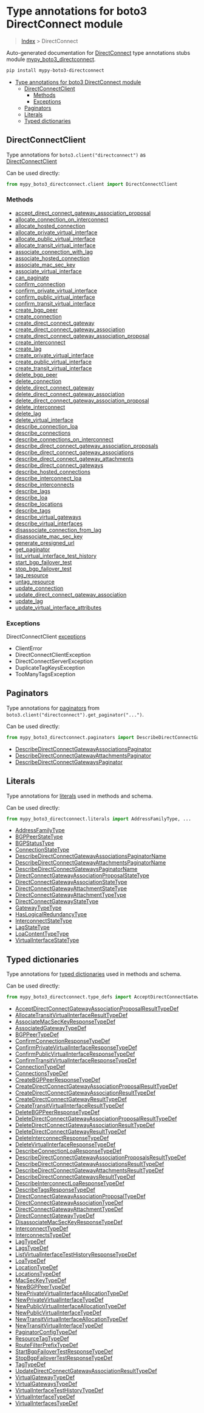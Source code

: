 # Type annotations for boto3 DirectConnect module

> [Index](..) > DirectConnect

Auto-generated documentation for
[DirectConnect](https://boto3.amazonaws.com/v1/documentation/api/1.17.77/reference/services/directconnect.html#DirectConnect)
type annotations stubs module
[mypy_boto3_directconnect](https://pypi.org/project/mypy-boto3-directconnect/).

```bash
pip install mypy-boto3-directconnect
```

- [Type annotations for boto3 DirectConnect module](#type-annotations-for-boto3-directconnect-module)
  - [DirectConnectClient](#directconnectclient)
    - [Methods](#methods)
    - [Exceptions](#exceptions)
  - [Paginators](#paginators)
  - [Literals](#literals)
  - [Typed dictionaries](#typed-dictionaries)

## DirectConnectClient

Type annotations for `boto3.client("directconnect")` as
[DirectConnectClient](./client.md)

Can be used directly:

```python
from mypy_boto3_directconnect.client import DirectConnectClient
```

### Methods

- [accept_direct_connect_gateway_association_proposal](./client.md#accept_direct_connect_gateway_association_proposal)
- [allocate_connection_on_interconnect](./client.md#allocate_connection_on_interconnect)
- [allocate_hosted_connection](./client.md#allocate_hosted_connection)
- [allocate_private_virtual_interface](./client.md#allocate_private_virtual_interface)
- [allocate_public_virtual_interface](./client.md#allocate_public_virtual_interface)
- [allocate_transit_virtual_interface](./client.md#allocate_transit_virtual_interface)
- [associate_connection_with_lag](./client.md#associate_connection_with_lag)
- [associate_hosted_connection](./client.md#associate_hosted_connection)
- [associate_mac_sec_key](./client.md#associate_mac_sec_key)
- [associate_virtual_interface](./client.md#associate_virtual_interface)
- [can_paginate](./client.md#can_paginate)
- [confirm_connection](./client.md#confirm_connection)
- [confirm_private_virtual_interface](./client.md#confirm_private_virtual_interface)
- [confirm_public_virtual_interface](./client.md#confirm_public_virtual_interface)
- [confirm_transit_virtual_interface](./client.md#confirm_transit_virtual_interface)
- [create_bgp_peer](./client.md#create_bgp_peer)
- [create_connection](./client.md#create_connection)
- [create_direct_connect_gateway](./client.md#create_direct_connect_gateway)
- [create_direct_connect_gateway_association](./client.md#create_direct_connect_gateway_association)
- [create_direct_connect_gateway_association_proposal](./client.md#create_direct_connect_gateway_association_proposal)
- [create_interconnect](./client.md#create_interconnect)
- [create_lag](./client.md#create_lag)
- [create_private_virtual_interface](./client.md#create_private_virtual_interface)
- [create_public_virtual_interface](./client.md#create_public_virtual_interface)
- [create_transit_virtual_interface](./client.md#create_transit_virtual_interface)
- [delete_bgp_peer](./client.md#delete_bgp_peer)
- [delete_connection](./client.md#delete_connection)
- [delete_direct_connect_gateway](./client.md#delete_direct_connect_gateway)
- [delete_direct_connect_gateway_association](./client.md#delete_direct_connect_gateway_association)
- [delete_direct_connect_gateway_association_proposal](./client.md#delete_direct_connect_gateway_association_proposal)
- [delete_interconnect](./client.md#delete_interconnect)
- [delete_lag](./client.md#delete_lag)
- [delete_virtual_interface](./client.md#delete_virtual_interface)
- [describe_connection_loa](./client.md#describe_connection_loa)
- [describe_connections](./client.md#describe_connections)
- [describe_connections_on_interconnect](./client.md#describe_connections_on_interconnect)
- [describe_direct_connect_gateway_association_proposals](./client.md#describe_direct_connect_gateway_association_proposals)
- [describe_direct_connect_gateway_associations](./client.md#describe_direct_connect_gateway_associations)
- [describe_direct_connect_gateway_attachments](./client.md#describe_direct_connect_gateway_attachments)
- [describe_direct_connect_gateways](./client.md#describe_direct_connect_gateways)
- [describe_hosted_connections](./client.md#describe_hosted_connections)
- [describe_interconnect_loa](./client.md#describe_interconnect_loa)
- [describe_interconnects](./client.md#describe_interconnects)
- [describe_lags](./client.md#describe_lags)
- [describe_loa](./client.md#describe_loa)
- [describe_locations](./client.md#describe_locations)
- [describe_tags](./client.md#describe_tags)
- [describe_virtual_gateways](./client.md#describe_virtual_gateways)
- [describe_virtual_interfaces](./client.md#describe_virtual_interfaces)
- [disassociate_connection_from_lag](./client.md#disassociate_connection_from_lag)
- [disassociate_mac_sec_key](./client.md#disassociate_mac_sec_key)
- [generate_presigned_url](./client.md#generate_presigned_url)
- [get_paginator](./client.md#get_paginator)
- [list_virtual_interface_test_history](./client.md#list_virtual_interface_test_history)
- [start_bgp_failover_test](./client.md#start_bgp_failover_test)
- [stop_bgp_failover_test](./client.md#stop_bgp_failover_test)
- [tag_resource](./client.md#tag_resource)
- [untag_resource](./client.md#untag_resource)
- [update_connection](./client.md#update_connection)
- [update_direct_connect_gateway_association](./client.md#update_direct_connect_gateway_association)
- [update_lag](./client.md#update_lag)
- [update_virtual_interface_attributes](./client.md#update_virtual_interface_attributes)

### Exceptions

DirectConnectClient [exceptions](./client.md#exceptions)

- ClientError
- DirectConnectClientException
- DirectConnectServerException
- DuplicateTagKeysException
- TooManyTagsException

## Paginators

Type annotations for [paginators](./paginators.md) from
`boto3.client("directconnect").get_paginator("...")`.

Can be used directly:

```python
from mypy_boto3_directconnect.paginators import DescribeDirectConnectGatewayAssociationsPaginator, ...
```

- [DescribeDirectConnectGatewayAssociationsPaginator](./paginators.md#describedirectconnectgatewayassociationspaginator)
- [DescribeDirectConnectGatewayAttachmentsPaginator](./paginators.md#describedirectconnectgatewayattachmentspaginator)
- [DescribeDirectConnectGatewaysPaginator](./paginators.md#describedirectconnectgatewayspaginator)

## Literals

Type annotations for [literals](./literals.md) used in methods and schema.

Can be used directly:

```python
from mypy_boto3_directconnect.literals import AddressFamilyType, ...
```

- [AddressFamilyType](./literals.md#addressfamilytype)
- [BGPPeerStateType](./literals.md#bgppeerstatetype)
- [BGPStatusType](./literals.md#bgpstatustype)
- [ConnectionStateType](./literals.md#connectionstatetype)
- [DescribeDirectConnectGatewayAssociationsPaginatorName](./literals.md#describedirectconnectgatewayassociationspaginatorname)
- [DescribeDirectConnectGatewayAttachmentsPaginatorName](./literals.md#describedirectconnectgatewayattachmentspaginatorname)
- [DescribeDirectConnectGatewaysPaginatorName](./literals.md#describedirectconnectgatewayspaginatorname)
- [DirectConnectGatewayAssociationProposalStateType](./literals.md#directconnectgatewayassociationproposalstatetype)
- [DirectConnectGatewayAssociationStateType](./literals.md#directconnectgatewayassociationstatetype)
- [DirectConnectGatewayAttachmentStateType](./literals.md#directconnectgatewayattachmentstatetype)
- [DirectConnectGatewayAttachmentTypeType](./literals.md#directconnectgatewayattachmenttypetype)
- [DirectConnectGatewayStateType](./literals.md#directconnectgatewaystatetype)
- [GatewayTypeType](./literals.md#gatewaytypetype)
- [HasLogicalRedundancyType](./literals.md#haslogicalredundancytype)
- [InterconnectStateType](./literals.md#interconnectstatetype)
- [LagStateType](./literals.md#lagstatetype)
- [LoaContentTypeType](./literals.md#loacontenttypetype)
- [VirtualInterfaceStateType](./literals.md#virtualinterfacestatetype)

## Typed dictionaries

Type annotations for [typed dictionaries](./type_defs.md) used in methods and
schema.

Can be used directly:

```python
from mypy_boto3_directconnect.type_defs import AcceptDirectConnectGatewayAssociationProposalResultTypeDef, ...
```

- [AcceptDirectConnectGatewayAssociationProposalResultTypeDef](./type_defs.md#acceptdirectconnectgatewayassociationproposalresulttypedef)
- [AllocateTransitVirtualInterfaceResultTypeDef](./type_defs.md#allocatetransitvirtualinterfaceresulttypedef)
- [AssociateMacSecKeyResponseTypeDef](./type_defs.md#associatemacseckeyresponsetypedef)
- [AssociatedGatewayTypeDef](./type_defs.md#associatedgatewaytypedef)
- [BGPPeerTypeDef](./type_defs.md#bgppeertypedef)
- [ConfirmConnectionResponseTypeDef](./type_defs.md#confirmconnectionresponsetypedef)
- [ConfirmPrivateVirtualInterfaceResponseTypeDef](./type_defs.md#confirmprivatevirtualinterfaceresponsetypedef)
- [ConfirmPublicVirtualInterfaceResponseTypeDef](./type_defs.md#confirmpublicvirtualinterfaceresponsetypedef)
- [ConfirmTransitVirtualInterfaceResponseTypeDef](./type_defs.md#confirmtransitvirtualinterfaceresponsetypedef)
- [ConnectionTypeDef](./type_defs.md#connectiontypedef)
- [ConnectionsTypeDef](./type_defs.md#connectionstypedef)
- [CreateBGPPeerResponseTypeDef](./type_defs.md#createbgppeerresponsetypedef)
- [CreateDirectConnectGatewayAssociationProposalResultTypeDef](./type_defs.md#createdirectconnectgatewayassociationproposalresulttypedef)
- [CreateDirectConnectGatewayAssociationResultTypeDef](./type_defs.md#createdirectconnectgatewayassociationresulttypedef)
- [CreateDirectConnectGatewayResultTypeDef](./type_defs.md#createdirectconnectgatewayresulttypedef)
- [CreateTransitVirtualInterfaceResultTypeDef](./type_defs.md#createtransitvirtualinterfaceresulttypedef)
- [DeleteBGPPeerResponseTypeDef](./type_defs.md#deletebgppeerresponsetypedef)
- [DeleteDirectConnectGatewayAssociationProposalResultTypeDef](./type_defs.md#deletedirectconnectgatewayassociationproposalresulttypedef)
- [DeleteDirectConnectGatewayAssociationResultTypeDef](./type_defs.md#deletedirectconnectgatewayassociationresulttypedef)
- [DeleteDirectConnectGatewayResultTypeDef](./type_defs.md#deletedirectconnectgatewayresulttypedef)
- [DeleteInterconnectResponseTypeDef](./type_defs.md#deleteinterconnectresponsetypedef)
- [DeleteVirtualInterfaceResponseTypeDef](./type_defs.md#deletevirtualinterfaceresponsetypedef)
- [DescribeConnectionLoaResponseTypeDef](./type_defs.md#describeconnectionloaresponsetypedef)
- [DescribeDirectConnectGatewayAssociationProposalsResultTypeDef](./type_defs.md#describedirectconnectgatewayassociationproposalsresulttypedef)
- [DescribeDirectConnectGatewayAssociationsResultTypeDef](./type_defs.md#describedirectconnectgatewayassociationsresulttypedef)
- [DescribeDirectConnectGatewayAttachmentsResultTypeDef](./type_defs.md#describedirectconnectgatewayattachmentsresulttypedef)
- [DescribeDirectConnectGatewaysResultTypeDef](./type_defs.md#describedirectconnectgatewaysresulttypedef)
- [DescribeInterconnectLoaResponseTypeDef](./type_defs.md#describeinterconnectloaresponsetypedef)
- [DescribeTagsResponseTypeDef](./type_defs.md#describetagsresponsetypedef)
- [DirectConnectGatewayAssociationProposalTypeDef](./type_defs.md#directconnectgatewayassociationproposaltypedef)
- [DirectConnectGatewayAssociationTypeDef](./type_defs.md#directconnectgatewayassociationtypedef)
- [DirectConnectGatewayAttachmentTypeDef](./type_defs.md#directconnectgatewayattachmenttypedef)
- [DirectConnectGatewayTypeDef](./type_defs.md#directconnectgatewaytypedef)
- [DisassociateMacSecKeyResponseTypeDef](./type_defs.md#disassociatemacseckeyresponsetypedef)
- [InterconnectTypeDef](./type_defs.md#interconnecttypedef)
- [InterconnectsTypeDef](./type_defs.md#interconnectstypedef)
- [LagTypeDef](./type_defs.md#lagtypedef)
- [LagsTypeDef](./type_defs.md#lagstypedef)
- [ListVirtualInterfaceTestHistoryResponseTypeDef](./type_defs.md#listvirtualinterfacetesthistoryresponsetypedef)
- [LoaTypeDef](./type_defs.md#loatypedef)
- [LocationTypeDef](./type_defs.md#locationtypedef)
- [LocationsTypeDef](./type_defs.md#locationstypedef)
- [MacSecKeyTypeDef](./type_defs.md#macseckeytypedef)
- [NewBGPPeerTypeDef](./type_defs.md#newbgppeertypedef)
- [NewPrivateVirtualInterfaceAllocationTypeDef](./type_defs.md#newprivatevirtualinterfaceallocationtypedef)
- [NewPrivateVirtualInterfaceTypeDef](./type_defs.md#newprivatevirtualinterfacetypedef)
- [NewPublicVirtualInterfaceAllocationTypeDef](./type_defs.md#newpublicvirtualinterfaceallocationtypedef)
- [NewPublicVirtualInterfaceTypeDef](./type_defs.md#newpublicvirtualinterfacetypedef)
- [NewTransitVirtualInterfaceAllocationTypeDef](./type_defs.md#newtransitvirtualinterfaceallocationtypedef)
- [NewTransitVirtualInterfaceTypeDef](./type_defs.md#newtransitvirtualinterfacetypedef)
- [PaginatorConfigTypeDef](./type_defs.md#paginatorconfigtypedef)
- [ResourceTagTypeDef](./type_defs.md#resourcetagtypedef)
- [RouteFilterPrefixTypeDef](./type_defs.md#routefilterprefixtypedef)
- [StartBgpFailoverTestResponseTypeDef](./type_defs.md#startbgpfailovertestresponsetypedef)
- [StopBgpFailoverTestResponseTypeDef](./type_defs.md#stopbgpfailovertestresponsetypedef)
- [TagTypeDef](./type_defs.md#tagtypedef)
- [UpdateDirectConnectGatewayAssociationResultTypeDef](./type_defs.md#updatedirectconnectgatewayassociationresulttypedef)
- [VirtualGatewayTypeDef](./type_defs.md#virtualgatewaytypedef)
- [VirtualGatewaysTypeDef](./type_defs.md#virtualgatewaystypedef)
- [VirtualInterfaceTestHistoryTypeDef](./type_defs.md#virtualinterfacetesthistorytypedef)
- [VirtualInterfaceTypeDef](./type_defs.md#virtualinterfacetypedef)
- [VirtualInterfacesTypeDef](./type_defs.md#virtualinterfacestypedef)
